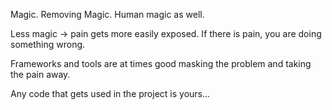 Magic. Removing Magic. Human magic as well.

Less magic -> pain gets more easily exposed. If there is pain, you are doing something wrong.

Frameworks and tools are at times good masking the problem and taking the pain away.

Any code that gets used in the project is yours...
